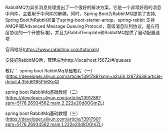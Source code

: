 RabbitMQ为异步消息处理提出了一个很好的解决方案，它是一个非常好用的消息中间件，主要用于中间件的解耦，同时，Spring Boot为RabbitMQ提供了支持, Spring Boot为Rabbit准备了spring-boot-starter-amqp，spring-rabbit 支持 AMQP(即Advanced Message Queuing Protocol，高级消息队列协议，是应用层协议的一个开放标准)，并且为RabbitTemplate和RabbitMQ提供了自动配置选项

官网地址(https://www.rabbitmq.com/tutorials)

安装好RabbitMQ后，管理端为http://localhost:15672/#/queues

教程：
spring boot RabbitMq基础教程（一）(https://developer.aliyun.com/article/1391788?spm=a2c6h.12873639.article-detail.4.35fd6165PhKKoQ)

spring boot RabbitMq基础教程（二）(https://developer.aliyun.com/article/1391789?spm=5176.26934562.main.2.222e20d8OGtnZL)

spring boot RabbitMq基础教程（三）(https://developer.aliyun.com/article/1391790?spm=5176.26934562.main.1.222e20d8OGtnZL)
